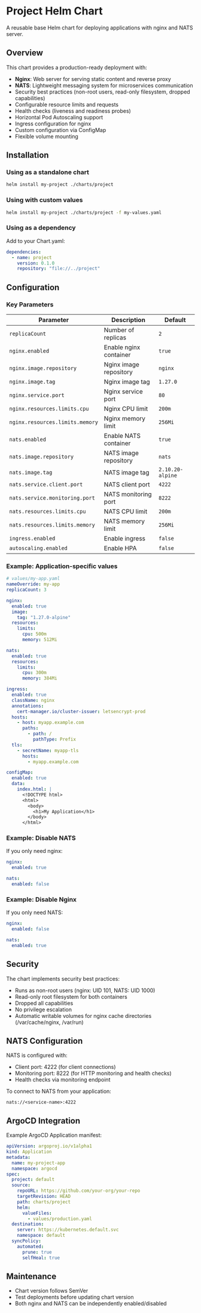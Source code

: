 # Project Helm Chart

A reusable base Helm chart for deploying applications with nginx and NATS server.

## Overview

This chart provides a production-ready deployment with:
- **Nginx**: Web server for serving static content and reverse proxy
- **NATS**: Lightweight messaging system for microservices communication
- Security best practices (non-root users, read-only filesystem, dropped capabilities)
- Configurable resource limits and requests
- Health checks (liveness and readiness probes)
- Horizontal Pod Autoscaling support
- Ingress configuration for nginx
- Custom configuration via ConfigMap
- Flexible volume mounting

## Installation

### Using as a standalone chart

```bash
helm install my-project ./charts/project
```

### Using with custom values

```bash
helm install my-project ./charts/project -f my-values.yaml
```

### Using as a dependency

Add to your Chart.yaml:

```yaml
dependencies:
  - name: project
    version: 0.1.0
    repository: "file://../project"
```

## Configuration

### Key Parameters

| Parameter | Description | Default |
|-----------|-------------|---------|
| `replicaCount` | Number of replicas | `2` |
| `nginx.enabled` | Enable nginx container | `true` |
| `nginx.image.repository` | Nginx image repository | `nginx` |
| `nginx.image.tag` | Nginx image tag | `1.27.0` |
| `nginx.service.port` | Nginx service port | `80` |
| `nginx.resources.limits.cpu` | Nginx CPU limit | `200m` |
| `nginx.resources.limits.memory` | Nginx memory limit | `256Mi` |
| `nats.enabled` | Enable NATS container | `true` |
| `nats.image.repository` | NATS image repository | `nats` |
| `nats.image.tag` | NATS image tag | `2.10.20-alpine` |
| `nats.service.client.port` | NATS client port | `4222` |
| `nats.service.monitoring.port` | NATS monitoring port | `8222` |
| `nats.resources.limits.cpu` | NATS CPU limit | `200m` |
| `nats.resources.limits.memory` | NATS memory limit | `256Mi` |
| `ingress.enabled` | Enable ingress | `false` |
| `autoscaling.enabled` | Enable HPA | `false` |

### Example: Application-specific values

```yaml
# values/my-app.yaml
nameOverride: my-app
replicaCount: 3

nginx:
  enabled: true
  image:
    tag: "1.27.0-alpine"
  resources:
    limits:
      cpu: 500m
      memory: 512Mi

nats:
  enabled: true
  resources:
    limits:
      cpu: 300m
      memory: 384Mi

ingress:
  enabled: true
  className: nginx
  annotations:
    cert-manager.io/cluster-issuer: letsencrypt-prod
  hosts:
    - host: myapp.example.com
      paths:
        - path: /
          pathType: Prefix
  tls:
    - secretName: myapp-tls
      hosts:
        - myapp.example.com

configMap:
  enabled: true
  data:
    index.html: |
      <!DOCTYPE html>
      <html>
        <body>
          <h1>My Application</h1>
        </body>
      </html>
```

### Example: Disable NATS

If you only need nginx:

```yaml
nginx:
  enabled: true

nats:
  enabled: false
```

### Example: Disable Nginx

If you only need NATS:

```yaml
nginx:
  enabled: false

nats:
  enabled: true
```

## Security

The chart implements security best practices:
- Runs as non-root users (nginx: UID 101, NATS: UID 1000)
- Read-only root filesystem for both containers
- Dropped all capabilities
- No privilege escalation
- Automatic writable volumes for nginx cache directories (/var/cache/nginx, /var/run)

## NATS Configuration

NATS is configured with:
- Client port: 4222 (for client connections)
- Monitoring port: 8222 (for HTTP monitoring and health checks)
- Health checks via monitoring endpoint

To connect to NATS from your application:
```
nats://<service-name>:4222
```

## ArgoCD Integration

Example ArgoCD Application manifest:

```yaml
apiVersion: argoproj.io/v1alpha1
kind: Application
metadata:
  name: my-project-app
  namespace: argocd
spec:
  project: default
  source:
    repoURL: https://github.com/your-org/your-repo
    targetRevision: HEAD
    path: charts/project
    helm:
      valueFiles:
        - values/production.yaml
  destination:
    server: https://kubernetes.default.svc
    namespace: default
  syncPolicy:
    automated:
      prune: true
      selfHeal: true
```

## Maintenance

- Chart version follows SemVer
- Test deployments before updating chart version
- Both nginx and NATS can be independently enabled/disabled
